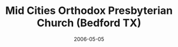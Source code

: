 ---
date: &id001 2006-05-05
end_date: null
location:
  address: 1810 Brown Trail
  city: Bedford
  state: TX
minister:
- end: null
  name: Joseph Troutman
  start: 2009-01-01
  type: pastor
ministers:
- Joseph Troutman
name: Mid Cities Orthodox Presbyterian Church
names:
- end: 2006-05-05
  name: Mid Cities Orthodox Presbyterian Chapel
  start: 2005-01-21
- end: null
  name: Mid Cities Orthodox Presbyerian Church
  start: 2006-05-05
origination_date: *id001
raw_data: MISSING
received_from: null
states:
- TX
status:
  active: true
  end_date: null
  reason: null
  received_from: null
  withdrawal_to: null
title: Mid Cities Orthodox Presbyterian Church (Bedford TX)

---
